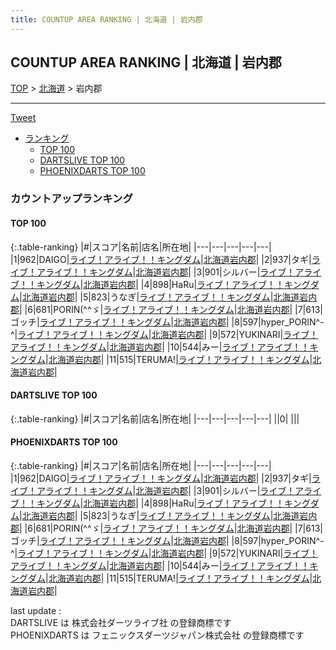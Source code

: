 ```yaml
---
title: COUNTUP AREA RANKING | 北海道 | 岩内郡
---
```

## COUNTUP AREA RANKING | 北海道 | 岩内郡

[TOP](/darts/rank/) > [北海道](/darts/rank/北海道/) > 岩内郡

___

<a href="https://twitter.com/share?ref_src=twsrc%5Etfw" data-text="COUNTUP AREA RANKING | 北海道岩内郡" class="twitter-share-button" data-hashtags="DARTSLIVE,PHOENIXDARTS,darts,ダーツ" data-show-count="false">Tweet</a>

* [ランキング](#カウントアップランキング)
    * [TOP 100](#top-100)
    * [DARTSLIVE TOP 100](#dartslive-top-100)
    * [PHOENIXDARTS TOP 100](#phoenixdarts-top-100)

### カウントアップランキング

#### TOP 100



{:.table-ranking}
|#|スコア|名前|店名|所在地|
|---|---|---|---|---|
|1|962|<span class="rank-name-pd">DAIGO</span>|<a href="https://vs.phoenixdarts.com/jp/shop/shopDetailInfo/s_67449?s_seq=67449">ライブ！アライブ！！キングダム</a>|<a href="/darts/rank/北海道/岩内郡">北海道岩内郡</a>|
|2|937|<span class="rank-name-pd">タギ</span>|<a href="https://vs.phoenixdarts.com/jp/shop/shopDetailInfo/s_67449?s_seq=67449">ライブ！アライブ！！キングダム</a>|<a href="/darts/rank/北海道/岩内郡">北海道岩内郡</a>|
|3|901|<span class="rank-name-pd">シルバー</span>|<a href="https://vs.phoenixdarts.com/jp/shop/shopDetailInfo/s_67449?s_seq=67449">ライブ！アライブ！！キングダム</a>|<a href="/darts/rank/北海道/岩内郡">北海道岩内郡</a>|
|4|898|<span class="rank-name-pd">HaRu</span>|<a href="https://vs.phoenixdarts.com/jp/shop/shopDetailInfo/s_67449?s_seq=67449">ライブ！アライブ！！キングダム</a>|<a href="/darts/rank/北海道/岩内郡">北海道岩内郡</a>|
|5|823|<span class="rank-name-pd">うなぎ</span>|<a href="https://vs.phoenixdarts.com/jp/shop/shopDetailInfo/s_67449?s_seq=67449">ライブ！アライブ！！キングダム</a>|<a href="/darts/rank/北海道/岩内郡">北海道岩内郡</a>|
|6|681|<span class="rank-name-pd">PORIN(^^ゞ</span>|<a href="https://vs.phoenixdarts.com/jp/shop/shopDetailInfo/s_67449?s_seq=67449">ライブ！アライブ！！キングダム</a>|<a href="/darts/rank/北海道/岩内郡">北海道岩内郡</a>|
|7|613|<span class="rank-name-pd">ゴッチ</span>|<a href="https://vs.phoenixdarts.com/jp/shop/shopDetailInfo/s_67449?s_seq=67449">ライブ！アライブ！！キングダム</a>|<a href="/darts/rank/北海道/岩内郡">北海道岩内郡</a>|
|8|597|<span class="rank-name-pd">hyper_PORIN^-^</span>|<a href="https://vs.phoenixdarts.com/jp/shop/shopDetailInfo/s_67449?s_seq=67449">ライブ！アライブ！！キングダム</a>|<a href="/darts/rank/北海道/岩内郡">北海道岩内郡</a>|
|9|572|<span class="rank-name-pd">YUKINARI</span>|<a href="https://vs.phoenixdarts.com/jp/shop/shopDetailInfo/s_67449?s_seq=67449">ライブ！アライブ！！キングダム</a>|<a href="/darts/rank/北海道/岩内郡">北海道岩内郡</a>|
|10|544|<span class="rank-name-pd">みー</span>|<a href="https://vs.phoenixdarts.com/jp/shop/shopDetailInfo/s_67449?s_seq=67449">ライブ！アライブ！！キングダム</a>|<a href="/darts/rank/北海道/岩内郡">北海道岩内郡</a>|
|11|515|<span class="rank-name-pd">TERUMA!</span>|<a href="https://vs.phoenixdarts.com/jp/shop/shopDetailInfo/s_67449?s_seq=67449">ライブ！アライブ！！キングダム</a>|<a href="/darts/rank/北海道/岩内郡">北海道岩内郡</a>|


#### DARTSLIVE TOP 100



{:.table-ranking}
|#|スコア|名前|店名|所在地|
|---|---|---|---|---|
||0|<span class="rank-name-dl"> </span>|<a href=""></a>|<a href="/darts/rank//"></a>|


#### PHOENIXDARTS TOP 100



{:.table-ranking}
|#|スコア|名前|店名|所在地|
|---|---|---|---|---|
|1|962|<span class="rank-name-pd">DAIGO</span>|<a href="https://vs.phoenixdarts.com/jp/shop/shopDetailInfo/s_67449?s_seq=67449">ライブ！アライブ！！キングダム</a>|<a href="/darts/rank/北海道/岩内郡">北海道岩内郡</a>|
|2|937|<span class="rank-name-pd">タギ</span>|<a href="https://vs.phoenixdarts.com/jp/shop/shopDetailInfo/s_67449?s_seq=67449">ライブ！アライブ！！キングダム</a>|<a href="/darts/rank/北海道/岩内郡">北海道岩内郡</a>|
|3|901|<span class="rank-name-pd">シルバー</span>|<a href="https://vs.phoenixdarts.com/jp/shop/shopDetailInfo/s_67449?s_seq=67449">ライブ！アライブ！！キングダム</a>|<a href="/darts/rank/北海道/岩内郡">北海道岩内郡</a>|
|4|898|<span class="rank-name-pd">HaRu</span>|<a href="https://vs.phoenixdarts.com/jp/shop/shopDetailInfo/s_67449?s_seq=67449">ライブ！アライブ！！キングダム</a>|<a href="/darts/rank/北海道/岩内郡">北海道岩内郡</a>|
|5|823|<span class="rank-name-pd">うなぎ</span>|<a href="https://vs.phoenixdarts.com/jp/shop/shopDetailInfo/s_67449?s_seq=67449">ライブ！アライブ！！キングダム</a>|<a href="/darts/rank/北海道/岩内郡">北海道岩内郡</a>|
|6|681|<span class="rank-name-pd">PORIN(^^ゞ</span>|<a href="https://vs.phoenixdarts.com/jp/shop/shopDetailInfo/s_67449?s_seq=67449">ライブ！アライブ！！キングダム</a>|<a href="/darts/rank/北海道/岩内郡">北海道岩内郡</a>|
|7|613|<span class="rank-name-pd">ゴッチ</span>|<a href="https://vs.phoenixdarts.com/jp/shop/shopDetailInfo/s_67449?s_seq=67449">ライブ！アライブ！！キングダム</a>|<a href="/darts/rank/北海道/岩内郡">北海道岩内郡</a>|
|8|597|<span class="rank-name-pd">hyper_PORIN^-^</span>|<a href="https://vs.phoenixdarts.com/jp/shop/shopDetailInfo/s_67449?s_seq=67449">ライブ！アライブ！！キングダム</a>|<a href="/darts/rank/北海道/岩内郡">北海道岩内郡</a>|
|9|572|<span class="rank-name-pd">YUKINARI</span>|<a href="https://vs.phoenixdarts.com/jp/shop/shopDetailInfo/s_67449?s_seq=67449">ライブ！アライブ！！キングダム</a>|<a href="/darts/rank/北海道/岩内郡">北海道岩内郡</a>|
|10|544|<span class="rank-name-pd">みー</span>|<a href="https://vs.phoenixdarts.com/jp/shop/shopDetailInfo/s_67449?s_seq=67449">ライブ！アライブ！！キングダム</a>|<a href="/darts/rank/北海道/岩内郡">北海道岩内郡</a>|
|11|515|<span class="rank-name-pd">TERUMA!</span>|<a href="https://vs.phoenixdarts.com/jp/shop/shopDetailInfo/s_67449?s_seq=67449">ライブ！アライブ！！キングダム</a>|<a href="/darts/rank/北海道/岩内郡">北海道岩内郡</a>|


<div class="footer border-top border-gray-light mt-5 pt-3 text-right text-gray">
    last update : <span style="font-weight: italic" id="foot_last_modified"></span><br />
    DARTSLIVE は 株式会社ダーツライブ社 の登録商標です<br />
    PHOENIXDARTS は フェニックスダーツジャパン株式会社 の登録商標です<br />
</div>

<script src="https://cdnjs.cloudflare.com/ajax/libs/jquery.tablesorter/2.31.3/js/jquery.tablesorter.min.js" integrity="sha512-qzgd5cYSZcosqpzpn7zF2ZId8f/8CHmFKZ8j7mU4OUXTNRd5g+ZHBPsgKEwoqxCtdQvExE5LprwwPAgoicguNg==" crossorigin="anonymous" referrerpolicy="no-referrer"></script>
<link rel="stylesheet" href="https://cdnjs.cloudflare.com/ajax/libs/jquery.tablesorter/2.31.3/css/theme.default.min.css" integrity="sha512-wghhOJkjQX0Lh3NSWvNKeZ0ZpNn+SPVXX1Qyc9OCaogADktxrBiBdKGDoqVUOyhStvMBmJQ8ZdMHiR3wuEq8+w==" crossorigin="anonymous" referrerpolicy="no-referrer" />
<script>
$(function() {
    $(".table-ranking").tablesorter({sortList:[[0, 0]]});
    $("#foot_last_modified").text(formatDate(new Date(document.lastModified), 'yyyy-MM-dd HH:mm:ss'));
});
</script>

<script async src="https://platform.twitter.com/widgets.js" charset="utf-8"></script>